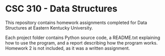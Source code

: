# CSC 310 - Data Structures
This repository contains homework assignments completed for Data Structures at Eastern Kentucky University.

Each project folder contains Python source code, a README.txt explaining how to use the program, and a report describing how the program works. Homework 2 is not included, as it was a written assignment.
